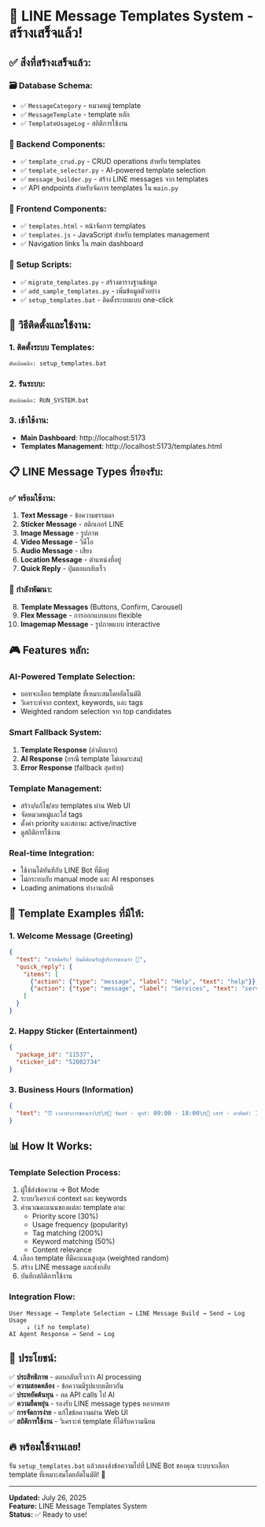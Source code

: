 # 📨 LINE Message Templates System - สร้างเสร็จแล้ว!

## ✅ สิ่งที่สร้างเสร็จแล้ว:

### 🗃️ **Database Schema:**
- ✅ `MessageCategory` - หมวดหมู่ template  
- ✅ `MessageTemplate` - template หลัก
- ✅ `TemplateUsageLog` - สถิติการใช้งาน

### 🔧 **Backend Components:**
- ✅ `template_crud.py` - CRUD operations สำหรับ templates
- ✅ `template_selector.py` - AI-powered template selection  
- ✅ `message_builder.py` - สร้าง LINE messages จาก templates
- ✅ API endpoints สำหรับจัดการ templates ใน `main.py`

### 🎨 **Frontend Components:**
- ✅ `templates.html` - หน้าจัดการ templates
- ✅ `templates.js` - JavaScript สำหรับ templates management
- ✅ Navigation links ใน main dashboard

### 📁 **Setup Scripts:**
- ✅ `migrate_templates.py` - สร้างตารางฐานข้อมูล
- ✅ `add_sample_templates.py` - เพิ่มข้อมูลตัวอย่าง
- ✅ `setup_templates.bat` - ติดตั้งระบบแบบ one-click

## 🚀 **วิธีติดตั้งและใช้งาน:**

### **1. ติดตั้งระบบ Templates:**
```bash
ดับเบิลคลิก: setup_templates.bat
```

### **2. รันระบบ:**
```bash
ดับเบิลคลิก: RUN_SYSTEM.bat
```

### **3. เข้าใช้งาน:**
- **Main Dashboard**: http://localhost:5173
- **Templates Management**: http://localhost:5173/templates.html

## 📋 **LINE Message Types ที่รองรับ:**

### ✅ **พร้อมใช้งาน:**
1. **Text Message** - ข้อความธรรมดา
2. **Sticker Message** - สติกเกอร์ LINE  
3. **Image Message** - รูปภาพ
4. **Video Message** - วิดีโอ
5. **Audio Message** - เสียง
6. **Location Message** - ตำแหน่งที่อยู่
7. **Quick Reply** - ปุ่มตอบกลับเร็ว

### 🔄 **กำลังพัฒนา:**
8. **Template Messages** (Buttons, Confirm, Carousel)
9. **Flex Message** - การออกแบบแบบ flexible
10. **Imagemap Message** - รูปภาพแบบ interactive

## 🎮 **Features หลัก:**

### **AI-Powered Template Selection:**
- บอทจะเลือก template ที่เหมาะสมโดยอัตโนมัติ
- วิเคราะห์จาก context, keywords, และ tags
- Weighted random selection จาก top candidates

### **Smart Fallback System:**
1. **Template Response** (ลำดับแรก)
2. **AI Response** (กรณี template ไม่เหมาะสม)  
3. **Error Response** (fallback สุดท้าย)

### **Template Management:**
- สร้าง/แก้ไข/ลบ templates ผ่าน Web UI
- จัดหมวดหมู่และใส่ tags
- ตั้งค่า priority และสถานะ active/inactive
- ดูสถิติการใช้งาน

### **Real-time Integration:**
- ใช้งานได้ทันทีกับ LINE Bot ที่มีอยู่
- ไม่กระทบกับ manual mode และ AI responses
- Loading animations ทำงานปกติ

## 🧪 **Template Examples ที่มีให้:**

### **1. Welcome Message** (Greeting)
```json
{
  "text": "สวัสดีครับ! ยินดีต้อนรับสู่บริการของเรา 🎉",
  "quick_reply": {
    "items": [
      {"action": {"type": "message", "label": "Help", "text": "help"}},
      {"action": {"type": "message", "label": "Services", "text": "services"}}
    ]
  }
}
```

### **2. Happy Sticker** (Entertainment)
```json
{
  "package_id": "11537",
  "sticker_id": "52002734"
}
```

### **3. Business Hours** (Information)
```json
{
  "text": "⏰ เวลาทำการของเรา\n\n📅 จันทร์ - ศุกร์: 09:00 - 18:00\n📅 เสาร์ - อาทิตย์: 10:00 - 16:00"
}
```

## 📊 **How It Works:**

### **Template Selection Process:**
1. ผู้ใช้ส่งข้อความ → Bot Mode
2. ระบบวิเคราะห์ context และ keywords
3. คำนวณคะแนนของแต่ละ template ตาม:
   - Priority score (30%)
   - Usage frequency (popularity)
   - Tag matching (200%)
   - Keyword matching (50%)
   - Content relevance
4. เลือก template ที่มีคะแนนสูงสุด (weighted random)
5. สร้าง LINE message และส่งกลับ
6. บันทึกสถิติการใช้งาน

### **Integration Flow:**
```
User Message → Template Selection → LINE Message Build → Send → Log Usage
     ↓ (if no template)
AI Agent Response → Send → Log
```

## 🎯 **ประโยชน์:**

✅ **ประสิทธิภาพ** - ตอบกลับเร็วกว่า AI processing  
✅ **ความสอดคล้อง** - ข้อความมีรูปแบบเดียวกัน  
✅ **ประหยัดต้นทุน** - ลด API calls ไป AI  
✅ **ความยืดหยุ่น** - รองรับ LINE message types หลากหลาย  
✅ **การจัดการง่าย** - แก้ไขข้อความผ่าน Web UI  
✅ **สถิติการใช้งาน** - วิเคราะห์ template ที่ได้รับความนิยม  

## 🔥 **พร้อมใช้งานเลย!**

รัน `setup_templates.bat` แล้วลองส่งข้อความไปที่ LINE Bot ของคุณ ระบบจะเลือก template ที่เหมาะสมโดยอัตโนมัติ! 🚀

---
**Updated:** July 26, 2025  
**Feature:** LINE Message Templates System  
**Status:** ✅ Ready to use!
